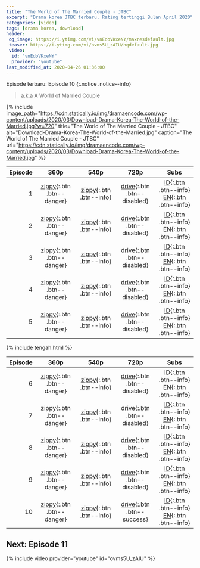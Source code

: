 ```yaml
---
title: "The World of The Married Couple - JTBC"
excerpt: "Drama korea JTBC terbaru. Rating tertinggi Bulan April 2020"
categories: [video]
tags: [drama korea, download]
header:
 og_image: https://i.ytimg.com/vi/vnEdoVKxeNY/maxresdefault.jpg
 teaser: https://i.ytimg.com/vi/ovms5U_zAIU/hqdefault.jpg
 video:
  id: "vnEdoVKxeNY"
  provider: "youtube"
last_modified_at: 2020-04-26 01:36:00
---
```


Episode terbaru: Episode 10
{:.notice .notice--info}

> a.k.a A World of Married Couple

{% include image_path="https://cdn.statically.io/img/dramaencode.com/wp-content/uploads/2020/03/Download-Drama-Korea-The-World-of-the-Married.jpg?w=720" title="The World of The Married Couple - JTBC" alt="Download-Drama-Korea-The-World-of-the-Married.jpg" caption="The World of The Married Couple - JTBC" url="https://cdn.statically.io/img/dramaencode.com/wp-content/uploads/2020/03/Download-Drama-Korea-The-World-of-the-Married.jpg" %}

|Episode|360p|540p|720p|Subs|
|---:|:---:|:---:|:---:|:---:|
|1|[zippy](/zippyshare?st1=&srv=1&cde=WTOyTsbQ&st2=x){:.btn .btn--danger}|[zippy](/zippyshare?st1=&srv=47&cde=7qmHcjyS&st2=x){:.btn .btn--info}|[drive](#){:.btn .btn--disabled}|[ID](https://subscene.com/subtitles=the-world-of-the-married-a-world-of-married-couple-couples-world-boobooui-sekye&lang=indonesian&id=2174115){:.btn .btn--info} [EN](https://subscene.com/subtitles=the-world-of-the-married-a-world-of-married-couple-couples-world-boobooui-sekye&lang=english&id=2173849){:.btn .btn--info}|
|2|[zippy](/zippyshare?st1=&srv=76&cde=oKIPLvTO&st2=x){:.btn .btn--danger}|[zippy](/zippyshare?st1=&srv=49&cde=UXHOeYqP&st2=x){:.btn .btn--info}|[drive](#){:.btn .btn--disabled}|[ID](https://subscene.com/subtitles=the-world-of-the-married-a-world-of-married-couple-couples-world-boobooui-sekye&lang=indonesian&id=2175007){:.btn .btn--info} [EN](https://subscene.com/subtitles=the-world-of-the-married-a-world-of-married-couple-couples-world-boobooui-sekye&lang=english&id=2174845){:.btn .btn--info}|
|3|[zippy](/zippyshare?st1=&srv=81&cde=9nWGJSPg&st2=x){:.btn .btn--danger}|[zippy](/zippyshare?st1=&srv=47&cde=sKZ9HysM&st2=x){:.btn .btn--info}|[drive](#){:.btn .btn--disabled}|[ID](https://subscene.com/subtitles=the-world-of-the-married-a-world-of-married-couple-couples-world-boobooui-sekye&lang=indonesian&id=2180774){:.btn .btn--info} [EN](https://subscene.com/subtitles=the-world-of-the-married-a-world-of-married-couple-couples-world-boobooui-sekye&lang=english&id=2180408){:.btn .btn--info}|
|4|[zippy](/zippyshare?st1=&srv=48&cde=5jD16Mlv&st2=x){:.btn .btn--danger}|[zippy](/zippyshare?st1=&srv=30&cde=51xMti45&st2=x){:.btn .btn--info}|[drive](#){:.btn .btn--disabled}|[ID](https://subscene.com/subtitles=the-world-of-the-married-a-world-of-married-couple-couples-world-boobooui-sekye&lang=indonesian&id=2181480){:.btn .btn--info} [EN](https://subscene.com/subtitles=the-world-of-the-married-a-world-of-married-couple-couples-world-boobooui-sekye&lang=english&id=2181197){:.btn .btn--info}|
|5|[zippy](/zippyshare?st1=&srv=87&cde=xXj1dVqM&st2=x){:.btn .btn--danger}|[zippy](/zippyshare?st1=&srv=31&cde=CT4mu8su&st2=x){:.btn .btn--info}|[drive](#){:.btn .btn--disabled}|[ID](https://subscene.com/subtitles=the-world-of-the-married-a-world-of-married-couple-couples-world-boobooui-sekye&lang=indonesian&id=2187826){:.btn .btn--info} [EN](https://subscene.com/subtitles=the-world-of-the-married-a-world-of-married-couple-couples-world-boobooui-sekye&lang=english&id=2187457){:.btn .btn--info}|

{% include tengah.html %}

|Episode|360p|540p|720p|Subs|
|---:|:---:|:---:|:---:|:---:|
|6|[zippy](/zippyshare?st1=&srv=92&cde=w9Up380D&st2=x){:.btn .btn--danger}|[zippy](/zippyshare?st1=&srv=96&cde=Fh8I0Zil&st2=x){:.btn .btn--info}|[drive](#){:.btn .btn--disabled}|[ID](https://subscene.com/subtitles=the-world-of-the-married-a-world-of-married-couple-couples-world-boobooui-sekye&lang=indonesian&id=2189080){:.btn .btn--info} [EN](https://subscene.com/subtitles=the-world-of-the-married-a-world-of-married-couple-couples-world-boobooui-sekye&lang=english&id=2188788){:.btn .btn--info}|
|7|[zippy](/zippyshare?st1=&srv=53&cde=xfQM5wM2&st2=x){:.btn .btn--danger}|[zippy](/zippyshare?st1=&srv=54&cde=nndV7UjC&st2=x){:.btn .btn--info}|[drive](#){:.btn .btn--disabled}|[ID](/subscene?subtitles=the-world-of-the-married-a-world-of-married-couple-couples-world-boobooui-sekye&lang=indonesian&id=2193773){:.btn .btn--info} [EN](https://subscene.com/subtitles=the-world-of-the-married-a-world-of-married-couple-couples-world-boobooui-sekye&lang=english&id=2193470){:.btn .btn--info}|
|8|[zippy](/zippyshare?st1=&srv=76&cde=TBMdAnKj&st2=x){:.btn .btn--danger}|[zippy](/zippyshare?st1=&srv=76&cde=bVQItjwO&st2=x){:.btn .btn--info}|[drive](#){:.btn .btn--disabled}|[ID](/subscene?subtitles=the-world-of-the-married-a-world-of-married-couple-couples-world-boobooui-sekye&lang=indonesian&id=2194499){:.btn .btn--info} [EN](/subscene?subtitles=the-world-of-the-married-a-world-of-married-couple-couples-world-boobooui-sekye&lang=english&id=2194241){:.btn .btn--info}|
|9|[zippy](/zippyshare?st1=&srv=86&cde=IajYSzwr&st2=x){:.btn .btn--danger}|[zippy](/zippyshare?st1=&srv=64&cde=KM2x2qID&st2=x){:.btn .btn--info}|[drive](#){:.btn .btn--disabled}|[ID](/subscene?subtitles=the-world-of-the-married-a-world-of-married-couple-couples-world-boobooui-sekye&lang=indonesian&id=2198859){:.btn .btn--info} [EN](/subscene?subtitles=the-world-of-the-married-a-world-of-married-couple-couples-world-boobooui-sekye&lang=english&id=2198664){:.btn .btn--info}|
|10|[zippy](/zippyshare?st1=&srv=79&cde=dxAA9BBc&st2=x){:.btn .btn--danger}|[zippy](/zippyshare?st1=&srv=94&cde=nPEUBoI5&st2=x){:.btn .btn--info}|[drive](/drive.google.com/?namw=ep10&id=1zM26I331Q-7SdZYRZjs2aZlMN0KuOhSE&size=720p){:.btn .btn--success}|[ID](/subscene?subtitles=the-world-of-the-married-a-world-of-married-couple-couples-world-boobooui-sekye&lang=indonesian&id=2199606){:.btn .btn--info} [EN](/subscene?subtitles=the-world-of-the-married-a-world-of-married-couple-couples-world-boobooui-sekye&lang=english&id=2199469){:.btn .btn--info}|

## Next: Episode 11

{% include video provider="youtube" id="ovms5U_zAIU" %}
